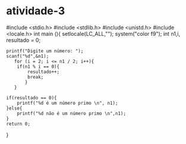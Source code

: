 # atividade-3

#include <stdio.h>
#include <stdlib.h>
#include <unistd.h>
#include <locale.h>
	int main (){
	setlocale(LC_ALL,"");
	system("color f9");	
	 int n1,i, resultado = 0;	
	
	printf("Digite um número: ");
	scanf("%d",&n1);
	   for (i = 2; i <= n1 / 2; i++){
	   	if(n1 % i == 0){
	   		resultado++;
	   		break;
	       }
	   }	
	
	if(resultado == 0){
		printf("%d é um número primo \n", n1);
    }else{	
     	printf("%d não é um número primo \n",n1);
    }
	return 0;
}
